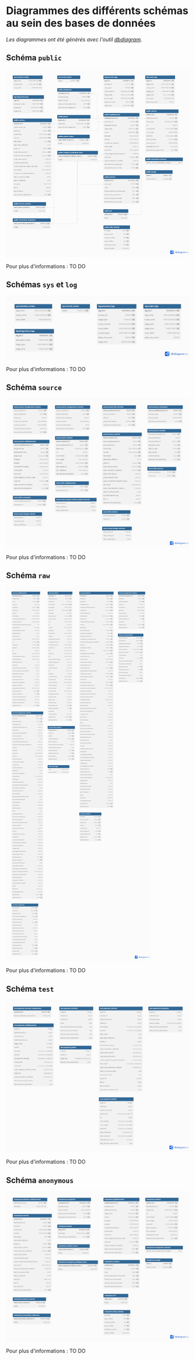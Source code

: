 # Diagrammes des différents schémas au sein des bases de données

*Les diagrammes ont été générés avec l'outil [dbdiagram](https://dbdiagram.io/).*

## Schéma `public`

![Schéma public](../images/diagramme_schema_public.png)

Pour plus d'informations : TO DO 

## Schémas `sys` et `log`

![Schémas sys et log](../images/diagramme_schema_log_sys.png)

Pour plus d'informations : TO DO 

## Schéma `source`

![Schéma source](../images/diagramme_schema_source.png)

Pour plus d'informations : TO DO 

## Schéma `raw`

![Schéma raw](../images/diagramme_schema_raw.png)

Pour plus d'informations : TO DO 

## Schéma `test`

![Schéma test](../images/diagramme_schema_test.png)

Pour plus d'informations : TO DO 

## Schéma `anonymous`

![Schéma anonymous](../images/diagramme_schema_anonymous.png)

Pour plus d'informations : TO DO 